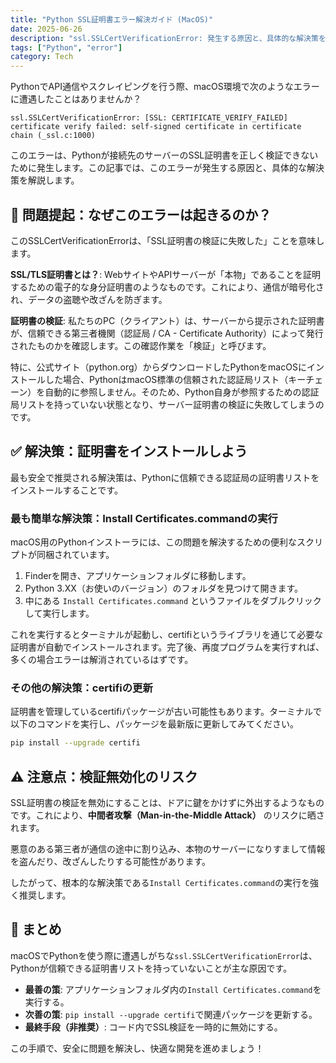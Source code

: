 ```yaml
---
title: "Python SSL証明書エラー解決ガイド (MacOS)"
date: 2025-06-26
description: "ssl.SSLCertVerificationError: 発生する原因と、具体的な解決策を解説します"
tags: ["Python", "error"]
category: Tech
---
```



PythonでAPI通信やスクレイピングを行う際、macOS環境で次のようなエラーに遭遇したことはありませんか？

```
ssl.SSLCertVerificationError: [SSL: CERTIFICATE_VERIFY_FAILED] certificate verify failed: self-signed certificate in certificate chain (_ssl.c:1000)
```

このエラーは、Pythonが接続先のサーバーのSSL証明書を正しく検証できないために発生します。この記事では、このエラーが発生する原因と、具体的な解決策を解説します。


## 🧐 問題提起：なぜこのエラーは起きるのか？

このSSLCertVerificationErrorは、「SSL証明書の検証に失敗した」ことを意味します。

**SSL/TLS証明書とは？**: WebサイトやAPIサーバーが「本物」であることを証明するための電子的な身分証明書のようなものです。これにより、通信が暗号化され、データの盗聴や改ざんを防ぎます。

**証明書の検証**: 私たちのPC（クライアント）は、サーバーから提示された証明書が、信頼できる第三者機関（認証局 / CA - Certificate Authority）によって発行されたものかを確認します。この確認作業を「検証」と呼びます。

特に、公式サイト（python.org）からダウンロードしたPythonをmacOSにインストールした場合、PythonはmacOS標準の信頼された認証局リスト（キーチェーン）を自動的に参照しません。そのため、Python自身が参照するための認証局リストを持っていない状態となり、サーバー証明書の検証に失敗してしまうのです。

## ✅ 解決策：証明書をインストールしよう

最も安全で推奨される解決策は、Pythonに信頼できる認証局の証明書リストをインストールすることです。

### 最も簡単な解決策：Install Certificates.commandの実行

macOS用のPythonインストーラには、この問題を解決するための便利なスクリプトが同梱されています。

1. Finderを開き、アプリケーションフォルダに移動します。
2. Python 3.XX（お使いのバージョン）のフォルダを見つけて開きます。
3. 中にある `Install Certificates.command` というファイルをダブルクリックして実行します。

これを実行するとターミナルが起動し、certifiというライブラリを通じて必要な証明書が自動でインストールされます。完了後、再度プログラムを実行すれば、多くの場合エラーは解消されているはずです。

### その他の解決策：certifiの更新

証明書を管理しているcertifiパッケージが古い可能性もあります。ターミナルで以下のコマンドを実行し、パッケージを最新版に更新してみてください。

```bash
pip install --upgrade certifi
```

## ⚠️ 注意点：検証無効化のリスク

SSL証明書の検証を無効にすることは、ドアに鍵をかけずに外出するようなものです。これにより、**中間者攻撃（Man-in-the-Middle Attack）** のリスクに晒されます。

悪意のある第三者が通信の途中に割り込み、本物のサーバーになりすまして情報を盗んだり、改ざんしたりする可能性があります。

したがって、根本的な解決策である`Install Certificates.command`の実行を強く推奨します。

## 🎉 まとめ

macOSでPythonを使う際に遭遇しがちな`ssl.SSLCertVerificationError`は、Pythonが信頼できる証明書リストを持っていないことが主な原因です。

- **最善の策**: アプリケーションフォルダ内の`Install Certificates.command`を実行する。
- **次善の策**: `pip install --upgrade certifi`で関連パッケージを更新する。
- **最終手段（非推奨）**: コード内でSSL検証を一時的に無効にする。

この手順で、安全に問題を解決し、快適な開発を進めましょう！